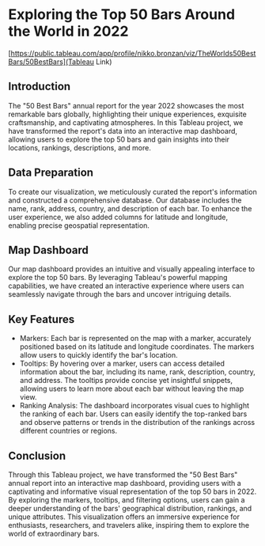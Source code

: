 # Exploring the Top 50 Bars Around the World in 2022

[https://public.tableau.com/app/profile/nikko.bronzan/viz/TheWorlds50BestBars/50BestBars](Tableau Link)

## Introduction

The "50 Best Bars" annual report for the year 2022 showcases the most remarkable bars globally, highlighting their unique experiences, exquisite craftsmanship, and captivating atmospheres. In this Tableau project, we have transformed the report's data into an interactive map dashboard, allowing users to explore the top 50 bars and gain insights into their locations, rankings, descriptions, and more.

## Data Preparation

To create our visualization, we meticulously curated the report's information and constructed a comprehensive database. Our database includes the name, rank, address, country, and description of each bar. To enhance the user experience, we also added columns for latitude and longitude, enabling precise geospatial representation.

## Map Dashboard

Our map dashboard provides an intuitive and visually appealing interface to explore the top 50 bars. By leveraging Tableau's powerful mapping capabilities, we have created an interactive experience where users can seamlessly navigate through the bars and uncover intriguing details.

## Key Features

* Markers: Each bar is represented on the map with a marker, accurately positioned based on its latitude and longitude coordinates. The markers allow users to quickly identify the bar's location.
* Tooltips: By hovering over a marker, users can access detailed information about the bar, including its name, rank, description, country, and address. The tooltips provide concise yet insightful snippets, allowing users to learn more about each bar without leaving the map view.
* Ranking Analysis: The dashboard incorporates visual cues to highlight the ranking of each bar. Users can easily identify the top-ranked bars and observe patterns or trends in the distribution of the rankings across different countries or regions.

## Conclusion

Through this Tableau project, we have transformed the "50 Best Bars" annual report into an interactive map dashboard, providing users with a captivating and informative visual representation of the top 50 bars in 2022. By exploring the markers, tooltips, and filtering options, users can gain a deeper understanding of the bars' geographical distribution, rankings, and unique attributes. This visualization offers an immersive experience for enthusiasts, researchers, and travelers alike, inspiring them to explore the world of extraordinary bars.
